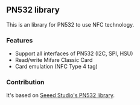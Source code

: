 ## PN532 library

This is an library for PN532 to use NFC technology.

### Features

- Support all interfaces of PN532 (I2C, SPI, HSU)
- Read/write Mifare Classic Card
- Card emulation (NFC Type 4 tag)

### Contribution

It's based on [Seeed Studio's PN532 library](https://github.com/Seeed-Studio/PN532).
